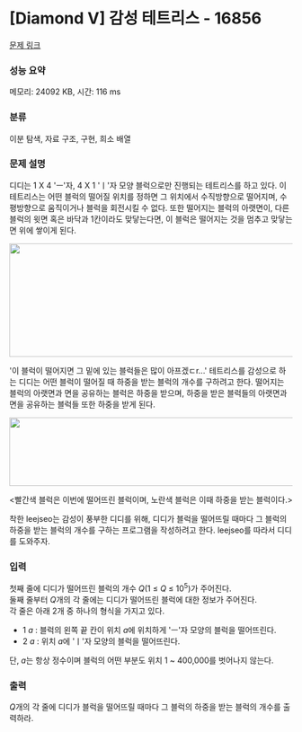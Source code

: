 # [Diamond V] 감성 테트리스 - 16856 

[문제 링크](https://www.acmicpc.net/problem/16856) 

### 성능 요약

메모리: 24092 KB, 시간: 116 ms

### 분류

이분 탐색, 자료 구조, 구현, 희소 배열

### 문제 설명

<p>디디는 1 X 4 'ㅡ'자, 4 X 1 'ㅣ'자 모양 블럭으로만 진행되는 테트리스를 하고 있다. 이 테트리스는 어떤 블럭의 떨어질 위치를 정하면 그 위치에서 수직방향으로 떨어지며, 수평방향으로 움직이거나 블럭을 회전시킬 수 없다. 또한 떨어지는 블럭의 아랫면이, 다른 블럭의 윗면 혹은 바닥과 1칸이라도 맞닿는다면, 이 블럭은 떨어지는 것을 멈추고 맞닿는 면 위에 쌓이게 된다.</p>

<p style="text-align: center;"><img alt="" src="https://upload.acmicpc.net/66bdf674-ba61-4841-992a-986b536c36ef/-/preview/" style="width: 800px; height: 202px;"></p>

<p>'이 블럭이 떨어지면 그 밑에 있는 블럭들은 많이 아프겠ㄷr...' 테트리스를 감성으로 하는 디디는 어떤 블럭이 떨어질 때 하중을 받는 블럭의 개수를 구하려고 한다. 떨어지는 블럭의 아랫면과 면을 공유하는 블럭은 하중을 받으며, 하중을 받은 블럭들의 아랫면과 면을 공유하는 블럭들 또한 하중을 받게 된다.</p>

<p style="text-align: center;"><img alt="" src="https://upload.acmicpc.net/01552d51-5532-45aa-9dc0-45affd7a5bd7/-/preview/" style="height: 122px; width: 600px;"></p>

<p style="text-align: center;"><빨간색 블럭은 이번에 떨어뜨린 블럭이며, 노란색 블럭은 이때 하중을 받는 블럭이다.></p>

<p>착한 leejseo는 감성이 풍부한 디디를 위해, 디디가 블럭을 떨어뜨릴 때마다 그 블럭의 하중을 받는 블럭의 개수를 구하는 프로그램을 작성하려고 한다. leejseo를 따라서 디디를 도와주자.</p>

### 입력 

 <p>첫째 줄에 디디가 떨어뜨린 블럭의 개수 <em>Q</em>(1 ≤ <em>Q</em> ≤ 10<sup>5</sup>)가 주어진다.<br>
둘째 줄부터 <em>Q</em>개의 각 줄에는 디디가 떨어뜨린 블럭에 대한 정보가 주어진다.<br>
각 줄은 아래 2개 중 하나의 형식을 가지고 있다.</p>

<ul>
	<li>1 <em>a</em> : 블럭의 왼쪽 끝 칸이 위치 <em>a</em>에 위치하게 'ㅡ'자 모양의 블럭을 떨어뜨린다.</li>
	<li>2 <em>a</em> : 위치 <em>a</em>에 'ㅣ'자 모양의 블럭을 떨어뜨린다.</li>
</ul>

<p>단, <em>a</em>는 항상 정수이며 블럭의 어떤 부분도 위치 1 ~ 400,000를 벗어나지 않는다.</p>

### 출력 

 <p><em>Q</em>개의 각 줄에 디디가 블럭을 떨어뜨릴 때마다 그 블럭의 하중을 받는 블럭의 개수를 출력하라.</p>

